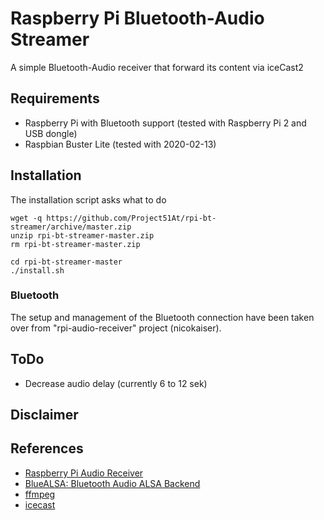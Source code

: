 # Raspberry Pi Bluetooth-Audio Streamer
A simple Bluetooth-Audio receiver that forward its content via iceCast2 

## Requirements
 - Raspberry Pi with Bluetooth support (tested with Raspberry Pi 2 and USB dongle)
 - Raspbian Buster Lite (tested with 2020-02-13)
 
## Installation
The installation script asks what to do

    wget -q https://github.com/Project51At/rpi-bt-streamer/archive/master.zip
    unzip rpi-bt-streamer-master.zip
    rm rpi-bt-streamer-master.zip

    cd rpi-bt-streamer-master
    ./install.sh

### Bluetooth
The setup and management of the Bluetooth connection have been taken over from "rpi-audio-receiver" project (nicokaiser).
    
## ToDo
- Decrease audio delay (currently 6 to 12 sek)

## Disclaimer

## References
- [Raspberry Pi Audio Receiver](https://github.com/nicokaiser/rpi-audio-receiver)
- [BlueALSA: Bluetooth Audio ALSA Backend](https://github.com/Arkq/bluez-alsa)
- [ffmpeg](https://www.ffmpeg.org/)
- [icecast](https://icecast.org/)
